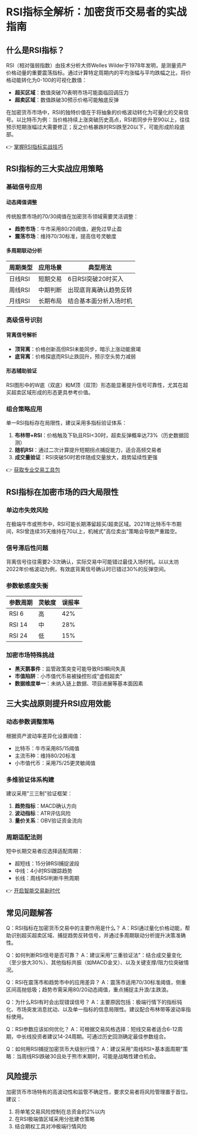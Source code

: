 # RSI指标全解析：加密货币交易者的实战指南

## 什么是RSI指标？
RSI（相对强弱指数）由技术分析大师Welles Wilder于1978年发明，是测量资产价格动量的重要震荡指标。通过计算特定周期内的平均涨幅与平均跌幅之比，将价格动能转化为0-100的可视化数值：

- **超买区域**：数值突破70表明市场可能面临回调压力
- **超卖区域**：数值跌破30预示价格可能触底反弹

在加密货币市场中，RSI的独特价值在于将抽象的价格波动转化为可量化的交易信号。以比特币为例：当价格持续上涨突破历史高点，RSI若同步升至90以上，往往预示短期涨幅过大需要修正；反之价格暴跌时RSI跌至20以下，可能形成阶段底部。

👉 [掌握RSI指标实战技巧](https://bit.ly/okx_welcome)

## RSI指标的三大实战应用策略

### 基础信号应用
#### 动态阈值调整
传统股票市场的70/30阈值在加密货币领域需要灵活调整：
- **趋势市场**：牛市采用80/20阈值，避免过早止盈
- **震荡市场**：维持70/30标准，提高信号灵敏度

#### 多周期联动分析
| 周期类型 | 应用场景 | 典型用法 |
|----------|----------|----------|
| 日线RSI | 短期交易 | 6日RSI突破20时买入 |
| 周线RSI | 中期判断 | 出现底背离确认趋势反转 |
| 月线RSI | 长期布局 | 结合基本面分析入场时机 |

### 高级信号识别
#### 背离信号解析
- **顶背离**：价格创新高但RSI未能同步，暗示上涨动能衰竭
- **底背离**：价格探底而RSI止跌回升，预示空头势力减弱

#### 形态辅助验证
RSI图形中的W底（双底）和M顶（双顶）形态能显著提升信号可靠性，尤其在超买超卖区域形成的形态更具参考价值。

### 组合策略应用
单一RSI指标存在局限性，建议采用多指标验证体系：
1. **布林带+RSI**：价格触及下轨且RSI<30时，超卖反弹概率达73%（历史数据回测）
2. **随机RSI**：通过二次计算提升短期拐点捕捉能力，适合高频交易者
3. **成交量验证**：RSI突破50时若伴随成交量放大，趋势延续性更强

👉 [获取专业交易工具包](https://bit.ly/okx_welcome)

## RSI指标在加密市场的四大局限性

### 单边市失效风险
在极端牛市或熊市中，RSI可能长期滞留超买/超卖区域。2021年比特币牛市期间，RSI曾连续35天维持在70以上，机械式"高位卖出"策略会导致严重踏空。

### 信号滞后性问题
背离信号往往需要2-3次确认，实际交易中可能错过最佳入场时机。以以太坊2022年价格波动为例，有效底背离信号确认时已错过30%的反弹空间。

### 参数敏感度失衡
| 参数周期 | 灵敏度 | 误报率 |
|----------|--------|--------|
| RSI 6    | 高     | 42%    |
| RSI 14   | 中     | 28%    |
| RSI 24   | 低     | 15%    |

### 加密市场特殊挑战
- **黑天鹅事件**：监管政策突变可能导致RSI瞬间失真
- **市值陷阱**：小市值代币易被操控形成"虚假超卖"
- **数据维度单一**：未纳入链上数据、项目进展等基本面因素

## 三大实战原则提升RSI应用效能

### 动态参数调整策略
根据资产波动率差异化设置阈值：
- 比特币：牛市采用85/15阈值
- 主流币种：维持80/20标准
- 小市值代币：采用75/25更灵敏阈值

### 多维验证体系构建
建议采用"三三制"验证框架：
1. **趋势指标**：MACD确认方向
2. **波动指标**：ATR评估风险
3. **量价关系**：OBV验证资金流向

### 周期适配法则
短中长期交易者应选择适配周期：
- 超短线：15分钟RSI捕捉波段
- 中线：4小时RSI跟踪趋势
- 长线：周线RSI判断牛熊周期

👉 [开启智能交易新时代](https://bit.ly/okx_welcome)

## 常见问题解答

Q：RSI指标在加密货币交易中的主要作用是什么？
A：RSI通过量化价格动能，帮助识别超买超卖区域、捕捉趋势反转信号，并通过多周期联动分析提升决策准确性。

Q：如何判断RSI信号是否可靠？
A：建议采用"三重验证法"：结合成交量变化（至少放大30%）、其他指标共振（如MACD金叉）、以及关键支撑/阻力位突破情况。

Q：RSI在震荡市和趋势市中的应用差异？
A：震荡市适用70/30标准阈值，侧重区间高抛低吸；趋势市需采用80/20动态阈值，重点捕捉主升浪/主跌浪。

Q：为什么RSI有时会出现错误信号？
A：主要原因包括：极端行情下的指标钝化、市场突发消息扰动、以及单一指标的信息局限性。建议配合布林带等波动率指标使用。

Q：RSI参数应该如何优化？
A：可根据交易风格选择：短线交易者适合6-12周期，中长线投资者建议14-24周期。可通过历史回测确定最佳参数组合。

Q：如何用RSI捕捉加密货币大级别行情？
A：建议采用"周线RSI+基本面周期"策略：当周线RSI跌破30且处于熊市末期时，可能是战略性建仓机会。

## 风险提示
加密货币市场特有的高波动性和监管不确定性，要求交易者将风险管理置于首位。建议：
1. 将单笔交易风险控制在总资金的2%以内
2. 在RSI极端值区域采用分批建仓策略
3. 结合期权工具对冲极端行情风险
